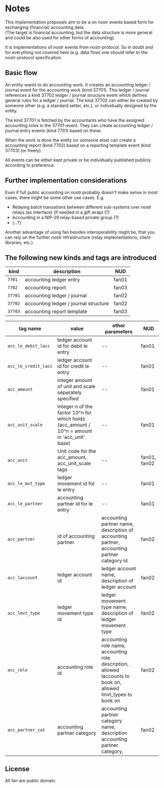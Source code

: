 # Notes

This implementation proposals aim to be a on nostr events based form for exchanging (financial) accounting data.  
(The target is financial accounting, but the data structure is more general and could be also used for other forms of accounting).
  
It is implementations of nostr events from nostr-protocol. So in doubt and for everything not covered here (e.g. data flow) one should refer to the nostr-protocol specification. 

## Basic flow

An entity wants to do accounting work. It creates an accounting ledger / journal event for the accounting work (kind 37701). This ledger / journal references a kind 37702 ledger / journal structure event which defines general rules for a ledger / journal. The kind 37702 can either be created by someone other (e.g. a standard setter, etc.), or individually designed by the entity. 

The kind 37701 is fetched by the accountants who have the assigned accounting roles in the 37701-event. They can create accounting ledger / journal entry events (kind 7701) based on these.

When the work is done the entity (or someone else) can create a accounting report (kind 7702) based on a reporting template event (kind 37703) (or freely).

All events can be either kept private or be individually published publicly according to preference.

## Further implementation considerations

Even if full public accounting on nostr probably doesn't make sense in most cases, there might be some other use cases.
E.g. 
- Relaying batch transations between different sub-systems over nostr relays (as interface) (if needed in a gift wrap) (?)
- Accounting in a NIP-29 relay-based private group (?)
- (...?)

Another advantage of using fan besides interoperability might be, that you can rely on the further nostr infrastructure (relay implementations, client libraries, etc.).

## The following new kinds and tags are introduced

| kind          | description                           | NUD             |
| ------------- | ------------------------------------- | --------------- |
| `7701`        | accounting ledger entry               | fan01           |
| `7702`        | accounting report                     | fan03           |
| `37701`       | accounting ledger / journal           | fan02           |
| `37702`       | accounting ledger / journal structure | fan02           |
| `37703`       | accounting report template            | fan03           |

| tag name                  | value                                                                                            | other parameters                                                                                                      | NUD                 |
| --------------------- | ------------------------------------------------------------------------------------------------ | --------------------------------------------------------------------------------------------------------------------- | ------------------- |
| `acc_le_debit_lacc`   | ledger account id for debit le entry                                                             | --                                                                                                                    | fan01               |
| `acc_le_credit_lacc`  | ledger account id for credit le entry                                                            | --                                                                                                                    | fan01               |
| `acc_amount`          | integer amount of unit and scale seperately specified                                            | --                                                                                                                    | fan01               |
| `acc_unit_scale`      | Integer n of the factor 10^n for which holds (acc_amount / 10^n = amount in 'acc_unit' base)  | --                                                                                                                    | fan01               |
| `acc_unit`            | Unit code for the acc_amount, acc_unit_scale tags                                                | --                                                                                                                    | fan01, fan02        |
| `acc_le_mvt_type`     | ledger movement id for le entry                                                                  | --                                                                                                                    | fan01               |
| `acc_le_partner`      | accounting partner id for le entry                                                               | --                                                                                                                    | fan01               |
| `acc_partner`         | id of accounting partner                                                                         | accounting partner name, description of accounting partner, accounting partner category id                       | fan02               |
| `acc_laccount`        | ledger account id                                                                                | ledger account name, description of ledger account                                                                    | fan02               |
| `acc_lmvt_type`       | ledger movement type id                                                                          | ledger movement type name, description of ledger movement type                                                        | fan02               |
| `acc_role`           | accounting role id                                                                                | accounting role name, accounting role description, allowed laccounts to book on, allowed lmvt_types to book on  | fan02               |
| `acc_partner_cat`    | accounting partner category                                                                       | accounting partner category name, description accounting partner category,                                            | fan02               |

## License

All fan are public domain.
